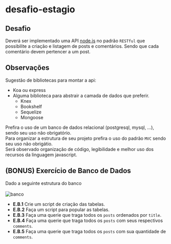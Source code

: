 # desafio-estagio


## Desafio

Deverá ser implementado uma API [node.js](https://nodejs.org) no padrão `RESTful` que possibilite a criação e listagem de posts e comentários.
Sendo que cada comentário devem pertencer a um post.

## Observações

Sugestão de bibliotecas para montar a api:

- Koa ou express
- Alguma biblioteca para abstrair a camada de dados que preferir.
  - Knex
  - Bookshelf
  - Sequelize
  - Mongoose

Prefira o uso de um banco de dados relacional (postgresql, mysql, ...), sendo seu uso não obrigatório.<br>
Para organizar a estrutura de seu projeto prefira o uso do padrão `MVC` sendo seu uso não obrigátio.<br>
Será observado organização de código, legibilidade e melhor uso dos recursos da linguagem javascript.

## (BONUS) Exercício de Banco de Dados

Dado a seguinte estrutura do banco
<br><br>
![banco](https://nave-challenges.s3.amazonaws.com/Back-End-Interniship/Screenshot.png)

- **E.B.1** Crie um script de criação das tabelas.
- **E.B.2** Faça um script para popular as tabelas.
- **E.B.3** Faça uma querie que traga todos os `posts` ordenados por `title`.
- **E.B.4** Faça uma querie que traga todos os `posts` com seus respectivos `comments`.
- **E.B.5** Faça uma querie que traga todos os `posts` com sua quantidade de `comments`.
